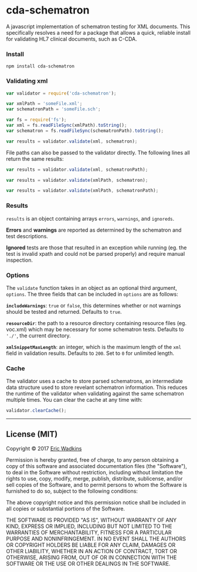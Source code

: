 # cda-schematron
A javascript implementation of schematron testing for XML documents. This specifically resolves a need for a package that allows a quick, reliable install for validating HL7 clinical documents, such as C-CDA.

### Install
```
npm install cda-schematron
```

### Validating xml
```javascript
var validator = require('cda-schematron');

var xmlPath = 'someFile.xml';
var schematronPath = 'someFile.sch';

var fs = require('fs');
var xml = fs.readFileSync(xmlPath).toString();
var schematron = fs.readFileSync(schematronPath).toString();

var results = validator.validate(xml, schematron);
```
File paths can also be passed to the validator directly. The following lines all return the same results:
```javascript
var results = validator.validate(xml, schematronPath);
```
```javascript
var results = validator.validate(xmlPath, schematron);
```
```javascript
var results = validator.validate(xmlPath, schematronPath);
```

### Results
```results``` is an object containing arrays  ```errors```, ```warnings```, and ```ignoreds```.

**Errors** and **warnings** are reported as determined by the schematron and test descriptions.

**Ignored** tests are those that resulted in an exception while running (eg. the test is invalid xpath and could not be parsed properly) and require manual inspection.

### Options
The ```validate``` function takes in an object as an optional third argument, ```options```. The three fields that can be included in ```options``` are as follows:

**```includeWarnings```**: ```true``` or ```false```, this determines whether or not warnings should be tested and returned. Defaults to ```true```.

**```resourceDir```**: the path to a resource directory containing resource files (eg. voc.xml) which may be necessary for some schematron tests. Defaults to ```'./'```, the current directory.

**```xmlSnippetMaxLength```**: an integer, which is the maximum length of the ```xml``` field in validation results. Defaults to ```200```. Set to ```0``` for unlimited length.

### Cache
The validator uses a cache to store parsed schematrons, an intermediate data structure used to store revelant schematron information. This reduces the runtime of the validator when validating against the same schematron multiple times. You can clear the cache at any time with:
```javascript
validator.clearCache();
```

---
## License (MIT)

Copyright &copy; 2017 [Eric Wadkins](http://www.ericwadkins.com/)

Permission is hereby granted, free of charge, to any person obtaining a copy of this software and associated documentation files (the "Software"), to deal in the Software without restriction, including without limitation the rights to use, copy, modify, merge, publish, distribute, sublicense, and/or sell copies of the Software, and to permit persons to whom the Software is furnished to do so, subject to the following conditions:

The above copyright notice and this permission notice shall be included in all copies or substantial portions of the Software.

THE SOFTWARE IS PROVIDED "AS IS", WITHOUT WARRANTY OF ANY KIND, EXPRESS OR IMPLIED, INCLUDING BUT NOT LIMITED TO THE WARRANTIES OF MERCHANTABILITY, FITNESS FOR A PARTICULAR PURPOSE AND NONINFRINGEMENT. IN NO EVENT SHALL THE AUTHORS OR COPYRIGHT HOLDERS BE LIABLE FOR ANY CLAIM, DAMAGES OR OTHER LIABILITY, WHETHER IN AN ACTION OF CONTRACT, TORT OR OTHERWISE, ARISING FROM, OUT OF OR IN CONNECTION WITH THE SOFTWARE OR THE USE OR OTHER DEALINGS IN THE SOFTWARE.
